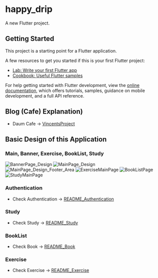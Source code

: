 # happy_drip

A new Flutter project.

## Getting Started

This project is a starting point for a Flutter application.

A few resources to get you started if this is your first Flutter project:

- [Lab: Write your first Flutter app](https://docs.flutter.dev/get-started/codelab)
- [Cookbook: Useful Flutter samples](https://docs.flutter.dev/cookbook)

For help getting started with Flutter development, view the
[online documentation](https://docs.flutter.dev/), which offers tutorials,
samples, guidance on mobile development, and a full API reference.

## Blog (Cafe) Explanation)
- Daum Cafe -> [VincentsProject](https://cafe.daum.net/vincentarnold/siqS/25)

## Basic Design of this Application

### Main, Banner, Exercise, BookList, Study
![BannerPage_Design](https://user-images.githubusercontent.com/48337874/188268662-1daf1dc7-3b0b-41a1-ae9f-f03d4e452952.png)
![MainPage_Design](https://user-images.githubusercontent.com/48337874/188549366-654c7188-e088-4a07-bfbc-a7a8d664cbb8.png)
![MainPage_Design_Footer_Area](https://user-images.githubusercontent.com/48337874/196864586-d658f333-cca4-42ca-99a8-c5e52420282d.png)
![ExerciseMainPage](https://user-images.githubusercontent.com/48337874/188364966-d5785afd-5c9e-4fd2-9869-ae7b63fdf890.png)
![BookListPage](https://user-images.githubusercontent.com/48337874/188531669-2fd43036-8968-4ed3-94c1-b9be9bc9ab86.png)
![StudyMainPage](https://user-images.githubusercontent.com/48337874/188549333-1bb2207c-0991-4b0b-91bb-714a681a6106.png)

### Authentication
- Check Authentication -> [README_Authentication](https://github.com/GeonwooVincentKim/Happy_Drip/blob/master/README_Authentication.md)

### Study
- Check Study -> [README_Study](https://github.com/GeonwooVincentKim/Happy_Drip/blob/master/README_Study.md)

### BookList
- Check Book -> [README_Book](https://github.com/GeonwooVincentKim/Happy_Drip/blob/master/README_Book.md)

### Exercise
- Check Exercise -> [README_Exercise](https://github.com/GeonwooVincentKim/Happy_Drip/blob/master/README_Exercise.md)

